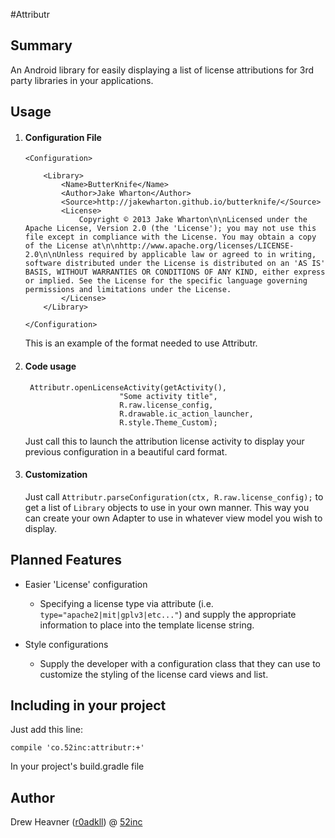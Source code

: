 #Attributr


## Summary

An Android library for easily displaying a list of license attributions for 3rd party libraries in your applications.


## Usage

1.	#### Configuration File

		<Configuration>
	
		    <Library>
		        <Name>ButterKnife</Name>
		        <Author>Jake Wharton</Author>
		        <Source>http://jakewharton.github.io/butterknife/</Source>
		        <License>
		            Copyright © 2013 Jake Wharton\n\nLicensed under the Apache License, Version 2.0 (the 'License'); you may not use this file except in compliance with the License. You may obtain a copy of the License at\n\nhttp://www.apache.org/licenses/LICENSE-2.0\n\nUnless required by applicable law or agreed to in writing, software distributed under the License is distributed on an 'AS IS' BASIS, WITHOUT WARRANTIES OR CONDITIONS OF ANY KIND, either express or implied. See the License for the specific language governing permissions and limitations under the License.
		        </License>
		    </Library>
	    
	    </Configuration>
	    
	    
	This is an example of the format needed to use Attributr. 

2. #### Code usage

		Attributr.openLicenseActivity(getActivity(),
                            "Some activity title",
                            R.raw.license_config,
                            R.drawable.ic_action_launcher,
                            R.style.Theme_Custom);

	Just call this to launch the attribution license activity to display your previous configuration in a beautiful card format.
	
3. #### Customization

	Just call ````Attributr.parseConfiguration(ctx, R.raw.license_config);```` to get a list of ````Library```` objects to use in your own manner. This way you can create your own Adapter to use in whatever view model you wish to display.


## Planned Features

*	Easier 'License' configuration
	* 	Specifying a license type via attribute (i.e. ````type="apache2|mit|gplv3|etc..."````) and supply the appropriate information to place into the template license string.
	
*	Style configurations
	*   Supply the developer with a configuration class that they can use to customize the styling of the license card views and list.
	
	
## Including in your project

Just add this line:

	compile 'co.52inc:attributr:+'
	
In your project's build.gradle file

## Author

Drew Heavner ([r0adkll](http://r0adkll.net)) @ [52inc](http://www.52inc.co) 
